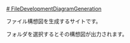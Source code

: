[# FileDevelopmentDiagramGeneration](https://uni928.github.io/FileDevelopmentDiagramGeneration/)

ファイル構想図を生成するサイトです。

フォルダを選択するとその構想図が出力されます。
